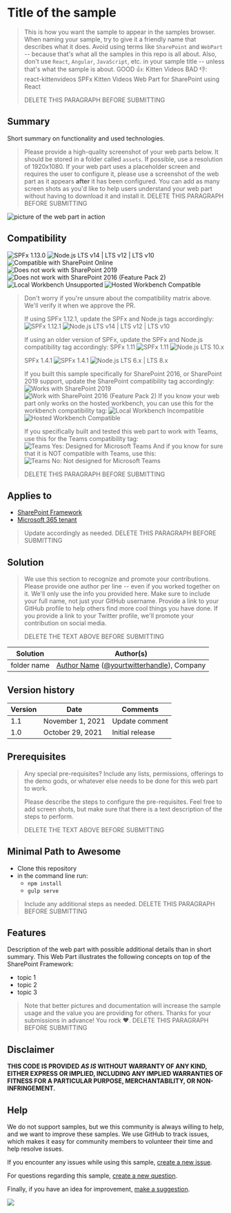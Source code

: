# Title of the sample

> This is how you want the sample to appear in the samples browser.
> When naming your sample, try to give it a friendly name that describes what it does. Avoid using terms like `SharePoint` and `WebPart` -- because that's what all the samples in this repo is all about. Also, don't use `React`, `Angular`, `JavaScript`, etc. in your sample title -- unless that's what the sample is about.
> GOOD 👍:
>     Kitten Videos
> BAD 👎:
>     react-kittenvideos
>     SPFx Kitten Videos Web Part for SharePoint using React
>
> DELETE THIS PARAGRAPH BEFORE SUBMITTING

## Summary

Short summary on functionality and used technologies.

> Please provide a high-quality screenshot of your web parts below. It should be stored in a folder called `assets`. 
> If possible, use a resolution of 1920x1080.
> If your web part uses a placeholder screen and requires the user to configure it, please use a screenshot of the web part as it appears **after** it has been configured.
> You can add as many screen shots as you'd like to help users understand your web part without having to download it and install it.
> DELETE THIS PARAGRAPH BEFORE SUBMITTING

![picture of the web part in action](assets/preview.png)

## Compatibility

![SPFx 1.13.0](https://img.shields.io/badge/SPFx-1.13.0-green.svg)
![Node.js LTS v14 | LTS v12 | LTS v10](https://img.shields.io/badge/Node.js-LTS%20v14%20%7C%20LTS%20v12%20%7C%20LTS%20v10-green.svg) 
![Compatible with SharePoint Online](https://img.shields.io/badge/SharePoint%20Online-Compatible-green.svg)
![Does not work with SharePoint 2019](https://img.shields.io/badge/SharePoint%20Server%202019-Incompatible-red.svg "SharePoint Server 2019 requires SPFx 1.4.1 or lower")
![Does not work with SharePoint 2016 (Feature Pack 2)](https://img.shields.io/badge/SharePoint%20Server%202016%20(Feature%20Pack%202)-Incompatible-red.svg "SharePoint Server 2016 Feature Pack 2 requires SPFx 1.1")
![Local Workbench Unsupported](https://img.shields.io/badge/Local%20Workbench-Unsupported-red.svg "Local workbench is no longer available as of SPFx 1.13 and above")
![Hosted Workbench Compatible](https://img.shields.io/badge/Hosted%20Workbench-Compatible-green.svg)

> Don't worry if you're unsure about the compatibility matrix above. We'll verify it when we approve the PR. 
>
> If using SPFx 1.12.1, update the SPFx and Node.js tags accordingly:
> ![SPFx 1.12.1](https://img.shields.io/badge/SPFx-1.12.1-green.svg)
> ![Node.js LTS v14 | LTS v12 | LTS v10](https://img.shields.io/badge/Node.js-LTS%20v14%20%7C%20LTS%20v12%20%7C%20LTS%20v10-green.svg) 
>
> If using an older version of SPFx, update the SPFx and Node.js compatibility tag accordingly:
> SPFx 1.11
>    ![SPFx 1.11](https://img.shields.io/badge/SPFx-1.11.0-green.svg) 
>    ![Node.js LTS 10.x](https://img.shields.io/badge/Node.js-LTS%2010.x-green.svg) 
>
> SPFx 1.4.1
>    ![SPFx 1.4.1](https://img.shields.io/badge/SPFx-1.4.1-green.svg)
>    ![Node.js LTS 6.x | LTS 8.x](https://img.shields.io/badge/Node.js-LTS%206.x%20%7C%20LTS%208.x-green.svg)
>
> If you built this sample specifically for SharePoint 2016, or SharePoint 2019 support, update the SharePoint compatibility tag accordingly:
> ![Works with SharePoint 2019](https://img.shields.io/badge/SharePoint%20Server%202019-Compatible-green.svg)
> ![Work with SharePoint 2016 (Feature Pack 2)](https://img.shields.io/badge/SharePoint%20Server%202016%20(Feature%20Pack%202)-Compatible-green.svg)
> If you know your web part only works on the hosted workbench, you can use this for the workbench compatibility tag:
> ![Local Workbench Incompatible](https://img.shields.io/badge/Local%20Workbench-Incompatible-red.svg "The solution requires access to XXX")
> ![Hosted Workbench Compatible](https://img.shields.io/badge/Hosted%20Workbench-Compatible-green.svg)
>
>
> If you specifically built and tested this web part to work with Teams, use this for the Teams compatibility tag:
>    ![Teams Yes: Designed for Microsoft Teams](https://img.shields.io/badge/Teams-Yes-green.svg "Designed for Microsoft Teams")
> And if you know for sure that it is NOT compatible with Teams, use this:
>    ![Teams No: Not designed for Microsoft Teams](https://img.shields.io/badge/Teams-No-red.svg "Not designed for Microsoft Teams")
>
> DELETE THIS PARAGRAPH BEFORE SUBMITTING

## Applies to

* [SharePoint Framework](https://docs.microsoft.com/sharepoint/dev/spfx/sharepoint-framework-overview)
* [Microsoft 365 tenant](https://docs.microsoft.com/sharepoint/dev/spfx/set-up-your-development-environment)

> Update accordingly as needed.
> DELETE THIS PARAGRAPH BEFORE SUBMITTING

## Solution

> We use this section to recognize and promote your contributions. Please provide one author per line -- even if you worked together on it.
> We'll only use the info you provided here. Make sure to include your full name, not just your GitHub username.
> Provide a link to your GitHub profile to help others find more cool things you have done.
> If you provide a link to your Twitter profile, we'll promote your contribution on social media.
> 
> DELETE THE TEXT ABOVE BEFORE SUBMITTING

Solution|Author(s)
--------|---------
folder name | [Author Name](LinkToYourGitHubProfile) ([@yourtwitterhandle](https://twitter.com/yourtwitterhandle)), Company

## Version history

Version|Date|Comments
-------|----|--------
1.1|November 1, 2021|Update comment
1.0|October 29, 2021|Initial release

## Prerequisites

> Any special pre-requisites? Include any lists, permissions, offerings to the demo gods, or whatever else needs to be done for this web part to work.
> 
> Please describe the steps to configure the pre-requisites. Feel free to add screen shots, but make sure that there is a text description of the steps to perform.
> 
> DELETE THE TEXT ABOVE BEFORE SUBMITTING

## Minimal Path to Awesome

* Clone this repository
* in the command line run:
  * `npm install`
  * `gulp serve`

> Include any additional steps as needed.
> DELETE THIS PARAGRAPH BEFORE SUBMITTING

## Features

Description of the web part with possible additional details than in short summary. 
This Web Part illustrates the following concepts on top of the SharePoint Framework:

* topic 1
* topic 2
* topic 3

> Note that better pictures and documentation will increase the sample usage and the value you are providing for others. Thanks for your submissions in advance! You rock ❤.
> DELETE THIS PARAGRAPH BEFORE SUBMITTING

## Disclaimer

**THIS CODE IS PROVIDED *AS IS* WITHOUT WARRANTY OF ANY KIND, EITHER EXPRESS OR IMPLIED, INCLUDING ANY IMPLIED WARRANTIES OF FITNESS FOR A PARTICULAR PURPOSE, MERCHANTABILITY, OR NON-INFRINGEMENT.**

## Help

We do not support samples, but we this community is always willing to help, and we want to improve these samples. We use GitHub to track issues, which makes it easy for  community members to volunteer their time and help resolve issues.

If you encounter any issues while using this sample, [create a new issue](https://github.com/pnp/sp-dev-fx-webparts/issues/new?assignees=&labels=Needs%3A+Triage+%3Amag%3A%2Ctype%3Abug-suspected&template=bug-report.yml&sample=YOUR-SOLUTION-NAME&authors=@YOURGITHUBUSERNAME&title=YOUR-SOLUTION-NAME%20-%20).

For questions regarding this sample, [create a new question](https://github.com/pnp/sp-dev-fx-webparts/issues/new?assignees=&labels=Needs%3A+Triage+%3Amag%3A%2Ctype%3Abug-suspected&template=question.yml&sample=YOUR-SOLUTION-NAME&authors=@YOURGITHUBUSERNAME&title=YOUR-SOLUTION-NAME%20-%20).

Finally, if you have an idea for improvement, [make a suggestion](https://github.com/pnp/sp-dev-fx-webparts/issues/new?assignees=&labels=Needs%3A+Triage+%3Amag%3A%2Ctype%3Abug-suspected&template=suggestion.yml&sample=YOUR-SOLUTION-NAME&authors=@YOURGITHUBUSERNAME&title=YOUR-SOLUTION-NAME%20-%20).

<img src="https://telemetry.sharepointpnp.com/sp-dev-fx-webparts/samples/YOUR-SOLUTION-NAME" />
